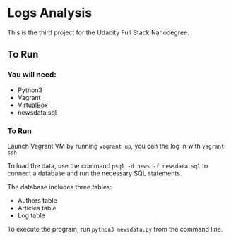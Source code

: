 # Logs Analysis
This is the third project for the Udacity Full Stack Nanodegree.

## To Run

### You will need:
- Python3
- Vagrant
- VirtualBox
- newsdata.sql

### To Run

Launch Vagrant VM by running `vagrant up`, you can the log in with `vagrant ssh`

To load the data, use the command `psql -d news -f newsdata.sql` to connect a database and run the necessary SQL statements.

The database includes three tables:
- Authors table
- Articles table
- Log table

To execute the program, run `python3 newsdata.py` from the command line.